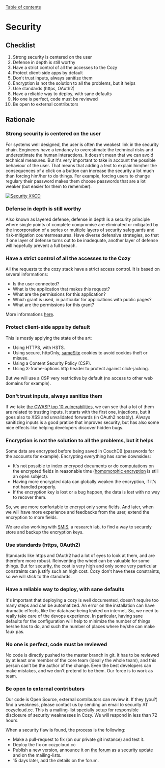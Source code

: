 [Table of contents](README.md#table-of-contents)

# Security

## Checklist

1. Strong security is centered on the user
1. Defense in depth is still worthy
1. Have a strict control of all the accesses to the Cozy
1. Protect client-side apps by default
1. Don't trust inputs, always sanitize them
1. Encryption is not the solution to all the problems, but it helps
1. Use standards (https, OAuth2)
1. Have a reliable way to deploy, with sane defaults
1. No one is perfect, code must be reviewed
1. Be open to external contributors

## Rationale

### Strong security is centered on the user

For systems well designed, the user is often the weakest link in the security
chain. Engineers have a tendancy to overestimate the technical risks and
underestimate the human interactions. It doesn't mean that we can avoid
technical measures. But it's very important to take in account the possible
behaviour of the user. That means that adding a text to explain him/her the
consequences of a click on a button can increase the security a lot much than
forcing him/her to do things. For example, forcing users to change regulary
their password makes them choose passwords that are a lot weaker (but easier for
them to remember).

[![Security XKCD](https://imgs.xkcd.com/comics/security.png)](https://xkcd.com/538/)

### Defense in depth is still worthy

Also known as layered defense, defense in depth is a security principle where
single points of complete compromise are eliminated or mitigated by the
incorporation of a series or multiple layers of security safeguards and
risk-mitigation countermeasures. Have diverse defensive strategies, so that if
one layer of defense turns out to be inadequate, another layer of defense will
hopefully prevent a full breach.

### Have a strict control of all the accesses to the Cozy

All the requests to the cozy stack have a strict access control. It is based on
several informations:

-   Is the user connected?
-   What is the application that makes this request?
-   What are the permissions for this application?
-   Which grant is used, in particular for applications with public pages?
-   What are the permissions for this grant?

More informations [here](apps.md).

### Protect client-side apps by default

This is mostly applying the state of the art:

-   Using HTTPS, with HSTS.
-   Using secure, httpOnly,
    [sameSite](https://tools.ietf.org/html/draft-ietf-httpbis-cookie-same-site-00)
    cookies to avoid cookies theft or misuse.
-   Using a Content Security Policy (CSP).
-   Using X-frame-options http header to protect against click-jacking.

But we will use a CSP very restrictive by default (no access to other web
domains for example).

### Don't trust inputs, always sanitize them

If we take
[the OWASP top 10 vulnerabilities](https://www.owasp.org/index.php/Top_10_2013-Top_10),
we can see that a lot of them are related to trusting inputs. It starts with the
first one, injections, but it goes also to XSS and unvalidated forwards (in
OAuth2 notably). Always sanitizing inputs is a good pratice that improves
security, but has also some nice effects like helping developers discover hidden
bugs.

### Encryption is not the solution to all the problems, but it helps

Some data are encrypted before being saved in CouchDB (passwords for the
accounts for example). Encrypting everything has some downsides:

-   It's not possible to index encryped documents or do computations on the
    encrypted fields in reasonable time
    ([homomorphic encryption](https://en.wikipedia.org/wiki/Homomorphic_encryption)
    is still an open subject).
-   Having more encrypted data can globally weaken the encryption, if it's not
    handled properly.
-   If the encryption key is lost or a bug happen, the data is lost with no way
    to recover them.

So, we are more confortable to encrypt only some fields. And later, when we will
have more experience and feedbacks from the user, extend the encryption to more
fields.

We are also working with [SMIS](https://project.inria.fr/smis/), a research lab,
to find a way to securely store and backup the encryption keys.

### Use standards (https, OAuth2)

Standards like https and OAuth2 had a lot of eyes to look at them, and are
therefore more robust. Reinventing the wheel can be valuable for some things.
But for security, the cost is very high and only some very particular
constraints can justify such an high cost. Cozy don't have these constraints, so
we will stick to the standards.

### Have a reliable way to deploy, with sane defaults

It's important that deploying a cozy is well documented, doesn't require too
many steps and can be automatized. An error on the installation can have
dramatic effects, like the database being leaked on internet. So, we need to
really take care of the devops experience. In particular, having sane defaults
for the configuration will help to minimize the number of things he/she has to
do, and such the number of places where he/she can make faux pas.

### No one is perfect, code must be reviewed

No code is directly pushed to the master branch in git. It has to be reviewed by
at least one member of the core team (ideally the whole team), and this person
can't be the author of the change. Even the best developers can make mistakes,
and we don't pretend to be them. Our force is to work as team.

### Be open to external contributors

Our code is Open Source, external contributors can review it. If they (you?)
find a weakness, please contact us by sending an email to security AT
cozycloud.cc. This is a mailing-list specially setup for responsible disclosure
of security weaknesses in Cozy. We will respond in less than 72 hours.

When a security flaw is found, the process is the following:

-   Make a pull-request to fix (on our private git instance) and test it.
-   Deploy the fix on cozycloud.cc
-   Publish a new version, announce it on
    [the forum](https://forum.cozy.io/c/english/news/52)
    as a security update and on the mailing-lists.
-   15 days later, add the details on the forum.
